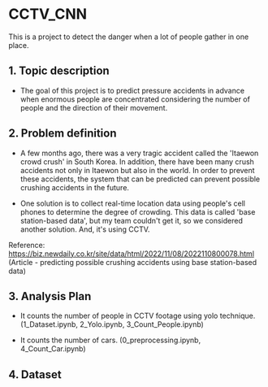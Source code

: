 # CCTV_CNN

This is a project to detect the danger when a lot of people gather in one place.

## 1. Topic description

+ The goal of this project is to predict pressure accidents in advance when enormous people are concentrated considering the number of people and the direction of their movement.

## 2. Problem definition

+ A few months ago, there was a very tragic accident called the 'Itaewon crowd crush' in South Korea. In addition, there have been many crush accidents not only in Itaewon but also in the world. In order to prevent these accidents, the system that can be predicted can prevent possible crushing accidents in the future.

+ One solution is to collect real-time location data using people's cell phones to determine the degree of crowding. This data is called 'base station-based data', but my team couldn't get it, so we considered another solution. And, it's using CCTV.

Reference: https://biz.newdaily.co.kr/site/data/html/2022/11/08/2022110800078.html (Article - predicting possible crushing accidents using base station-based data)

## 3. Analysis Plan

+ It counts the number of people in CCTV footage using yolo technique. (1_Dataset.ipynb, 2_Yolo.ipynb, 3_Count_People.ipynb)

+ It counts the number of cars. (0_preprocessing.ipynb, 4_Count_Car.ipynb)

## 4. Dataset
